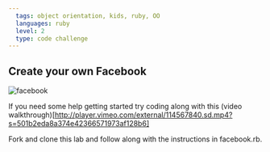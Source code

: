 ```yaml
---
  tags: object orientation, kids, ruby, OO  
  languages: ruby
  level: 2
  type: code challenge
---
```


## Create your own Facebook

![facebook](http://media1.giphy.com/media/147FTGQYiLBWDu/200.gif)

If you need some help getting started try coding along with this (video walkthrough)[http://player.vimeo.com/external/114567840.sd.mp4?s=501b2eda8a374e42366571973af128b6]

Fork and clone this lab and follow along with the instructions in facebook.rb.